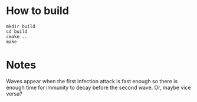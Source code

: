 # How to build

```
mkdir build
cd build
cmake ..
make
```

# Notes

Waves appear when the first infection attack is fast enough so there is enough time for immunity to decay before the second wave. Or, maybe vice versa?